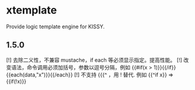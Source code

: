 # xtemplate

Provide logic template engine for KISSY.

## 1.5.0

 [!] 去除二义性，不兼容 mustache，if each 等必须显示指定。提高性能。
 [!] 改变语法，命令调用必须加括号，参数以逗号分隔，例如 {{#if(x > 1)}}{{/if}} {{each(data,"x")}}{{/each}}
 [!] 不支持 {{{^ ，用 ! 替代. 例如 {{^if x}} => {{if(!x)}}